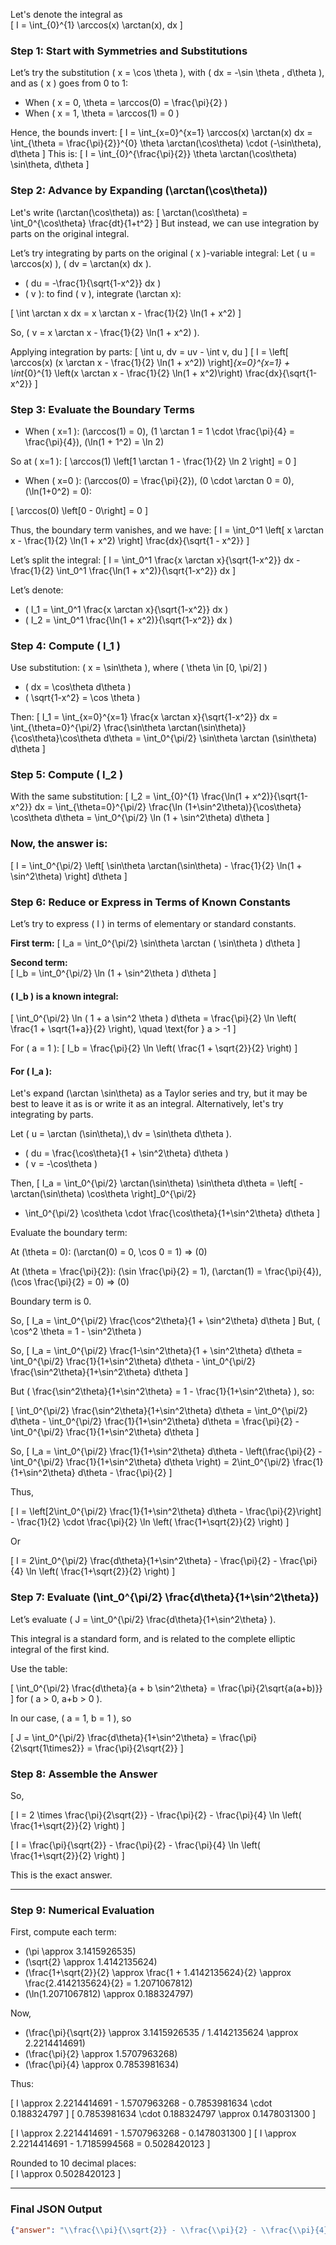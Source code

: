 Let's denote the integral as  
\[ I = \int_{0}^{1} \arccos(x) \arctan(x)\, dx \]

### Step 1: Start with Symmetries and Substitutions

Let’s try the substitution \( x = \cos \theta \), with \( dx = -\sin \theta \, d\theta \), and as \( x \) goes from 0 to 1:
- When \( x = 0, \theta = \arccos(0) = \frac{\pi}{2} \)
- When \( x = 1, \theta = \arccos(1) = 0 \)

Hence, the bounds invert:
\[
I = \int_{x=0}^{x=1} \arccos(x) \arctan(x) dx = \int_{\theta = \frac{\pi}{2}}^{0} \theta \arctan(\cos\theta) \cdot (-\sin\theta)\, d\theta
\]
This is:
\[
I = \int_{0}^{\frac{\pi}{2}} \theta \arctan(\cos\theta) \sin\theta\, d\theta
\]

### Step 2: Advance by Expanding \(\arctan(\cos\theta)\)

Let's write \(\arctan(\cos\theta)\) as:
\[
\arctan(\cos\theta) = \int_0^{\cos\theta} \frac{dt}{1+t^2}
\]
But instead, we can use integration by parts on the original integral.

Let’s try integrating by parts on the original \( x \)-variable integral:
Let \( u = \arccos(x) \), \( dv = \arctan(x) dx \).

- \( du = -\frac{1}{\sqrt{1-x^2}} dx \)
- \( v \): to find \( v \), integrate \(\arctan x\):

\[
\int \arctan x dx = x \arctan x - \frac{1}{2} \ln(1 + x^2)
\]

So, \( v = x \arctan x - \frac{1}{2} \ln(1 + x^2) \).

Applying integration by parts:
\[
\int u\, dv = uv - \int v\, du
\]
\[
I = \left[ \arccos(x) (x \arctan x - \frac{1}{2} \ln(1 + x^2)) \right]_{x=0}^{x=1} + \int_{0}^{1} \left(x \arctan x - \frac{1}{2} \ln(1 + x^2)\right) \frac{dx}{\sqrt{1-x^2}}
\]

### Step 3: Evaluate the Boundary Terms

- When \( x=1 \): \(\arccos(1) = 0\), \(1 \arctan 1 = 1 \cdot \frac{\pi}{4} = \frac{\pi}{4}\), \(\ln(1 + 1^2) = \ln 2\)

So at \( x=1 \):
\[
\arccos(1) \left[1 \arctan 1 - \frac{1}{2} \ln 2 \right] = 0
\]

- When \( x=0 \): \(\arccos(0) = \frac{\pi}{2}\), \(0 \cdot \arctan 0 = 0\), \(\ln(1+0^2) = 0\):

\[
\arccos(0) \left[0 - 0\right] = 0
\]

Thus, the boundary term vanishes, and we have:
\[
I = \int_0^1 \left[ x \arctan x - \frac{1}{2} \ln(1 + x^2) \right] \frac{dx}{\sqrt{1 - x^2}}
\]

Let’s split the integral:
\[
I = \int_0^1 \frac{x \arctan x}{\sqrt{1-x^2}} dx - \frac{1}{2} \int_0^1 \frac{\ln(1 + x^2)}{\sqrt{1-x^2}} dx
\]

Let’s denote:
- \( I_1 = \int_0^1 \frac{x \arctan x}{\sqrt{1-x^2}} dx \)
- \( I_2 = \int_0^1 \frac{\ln(1 + x^2)}{\sqrt{1-x^2}} dx \)

### Step 4: Compute \( I_1 \)

Use substitution: \( x = \sin\theta \), where \( \theta \in [0, \pi/2] \)
- \( dx = \cos\theta d\theta \)
- \( \sqrt{1-x^2} = \cos \theta \)

Then:
\[
I_1 = \int_{x=0}^{x=1} \frac{x \arctan x}{\sqrt{1-x^2}} dx = \int_{\theta=0}^{\pi/2} \frac{\sin\theta \arctan(\sin\theta)}{\cos\theta}\cos\theta d\theta
= \int_0^{\pi/2} \sin\theta \arctan (\sin\theta) d\theta
\]

### Step 5: Compute \( I_2 \)

With the same substitution:
\[
I_2 = \int_{0}^{1} \frac{\ln(1 + x^2)}{\sqrt{1-x^2}} dx = \int_{\theta=0}^{\pi/2} \frac{\ln (1+\sin^2\theta)}{\cos\theta} \cos\theta d\theta = \int_0^{\pi/2} \ln (1 + \sin^2\theta) d\theta
\]

### Now, the answer is:
\[
I = \int_0^{\pi/2} \left[ \sin\theta \arctan(\sin\theta) - \frac{1}{2} \ln(1 + \sin^2\theta) \right] d\theta
\]

### Step 6: Reduce or Express in Terms of Known Constants

Let’s try to express \( I \) in terms of elementary or standard constants.

**First term:** 
\[
I_a = \int_0^{\pi/2} \sin\theta \arctan ( \sin\theta ) d\theta
\]

**Second term:**  
\[
I_b = \int_0^{\pi/2} \ln (1 + \sin^2\theta ) d\theta
\]

#### \( I_b \) is a known integral:

\[
\int_0^{\pi/2} \ln ( 1 + a \sin^2 \theta ) d\theta = \frac{\pi}{2} \ln \left( \frac{1 + \sqrt{1+a}}{2} \right), \quad \text{for } a > -1 
\]

For \( a = 1 \):
\[
I_b = \frac{\pi}{2} \ln \left( \frac{1 + \sqrt{2}}{2} \right)
\]

#### For \( I_a \):

Let's expand \(\arctan \sin\theta\) as a Taylor series and try, but it may be best to leave it as is or write it as an integral. Alternatively, let's try integrating by parts.

Let \( u = \arctan (\sin\theta),\ dv = \sin\theta d\theta \).
- \( du = \frac{\cos\theta}{1 + \sin^2\theta} d\theta \)
- \( v = -\cos\theta \)

Then,
\[
I_a = \int_0^{\pi/2} \arctan(\sin\theta) \sin\theta d\theta
= \left[ - \arctan(\sin\theta) \cos\theta \right]_0^{\pi/2}
+ \int_0^{\pi/2} \cos\theta \cdot \frac{\cos\theta}{1+\sin^2\theta} d\theta
\]

Evaluate the boundary term:

At \(\theta = 0\): \(\arctan(0) = 0, \cos 0 = 1\) ⇒ \(0\)

At \(\theta = \frac{\pi}{2}\): \(\sin \frac{\pi}{2} = 1\), \(\arctan(1) = \frac{\pi}{4}\), \(\cos \frac{\pi}{2} = 0\) ⇒ \(0\)

Boundary term is 0.

So,
\[
I_a = \int_0^{\pi/2} \frac{\cos^2\theta}{1 + \sin^2\theta} d\theta
\]
But,
\(
\cos^2 \theta = 1 - \sin^2\theta
\)

So,
\[
I_a = \int_0^{\pi/2} \frac{1-\sin^2\theta}{1 + \sin^2\theta} d\theta = \int_0^{\pi/2} \frac{1}{1+\sin^2\theta} d\theta - \int_0^{\pi/2} \frac{\sin^2\theta}{1+\sin^2\theta} d\theta
\]

But \(
\frac{\sin^2\theta}{1+\sin^2\theta} = 1 - \frac{1}{1+\sin^2\theta}
\), so:

\[
\int_0^{\pi/2} \frac{\sin^2\theta}{1+\sin^2\theta} d\theta = \int_0^{\pi/2} d\theta - \int_0^{\pi/2} \frac{1}{1+\sin^2\theta} d\theta = \frac{\pi}{2} - \int_0^{\pi/2} \frac{1}{1+\sin^2\theta} d\theta
\]

So,
\[
I_a = \int_0^{\pi/2} \frac{1}{1+\sin^2\theta} d\theta - \left(\frac{\pi}{2} - \int_0^{\pi/2} \frac{1}{1+\sin^2\theta} d\theta \right) = 2\int_0^{\pi/2} \frac{1}{1+\sin^2\theta} d\theta - \frac{\pi}{2}
\]

Thus,

\[
I = \left[2\int_0^{\pi/2} \frac{1}{1+\sin^2\theta} d\theta - \frac{\pi}{2}\right] - \frac{1}{2} \cdot \frac{\pi}{2} \ln \left( \frac{1+\sqrt{2}}{2} \right)
\]

Or

\[
I = 2\int_0^{\pi/2} \frac{d\theta}{1+\sin^2\theta} - \frac{\pi}{2} - \frac{\pi}{4} \ln \left( \frac{1+\sqrt{2}}{2} \right)
\]

### Step 7: Evaluate \(\int_0^{\pi/2} \frac{d\theta}{1+\sin^2\theta}\)

Let’s evaluate \( J = \int_0^{\pi/2} \frac{d\theta}{1+\sin^2\theta} \).

This integral is a standard form, and is related to the complete elliptic integral of the first kind.

Use the table:

\[
\int_0^{\pi/2} \frac{d\theta}{a + b \sin^2\theta} = \frac{\pi}{2\sqrt{a(a+b)}}
\]
for \( a > 0, a+b > 0 \).

In our case, \( a = 1, b = 1 \), so

\[
J = \int_0^{\pi/2} \frac{d\theta}{1+\sin^2\theta} = \frac{\pi}{2\sqrt{1\times2}} = \frac{\pi}{2\sqrt{2}}
\]

### Step 8: Assemble the Answer

So,

\[
I = 2 \times \frac{\pi}{2\sqrt{2}} - \frac{\pi}{2} - \frac{\pi}{4} \ln \left( \frac{1+\sqrt{2}}{2} \right)
\]

\[
I = \frac{\pi}{\sqrt{2}} - \frac{\pi}{2} - \frac{\pi}{4} \ln \left( \frac{1+\sqrt{2}}{2} \right)
\]

This is the exact answer.

---

### Step 9: Numerical Evaluation

First, compute each term:

- \(\pi \approx 3.1415926535\)
- \(\sqrt{2} \approx 1.4142135624\)
- \(\frac{1+\sqrt{2}}{2} \approx \frac{1 + 1.4142135624}{2} \approx \frac{2.4142135624}{2} = 1.2071067812\)
- \(\ln(1.2071067812) \approx 0.188324797\)

Now, 
- \(\frac{\pi}{\sqrt{2}} \approx 3.1415926535 / 1.4142135624 \approx 2.2214414691\)
- \(\frac{\pi}{2} \approx 1.5707963268\)
- \(\frac{\pi}{4} \approx 0.7853981634\)

Thus:

\[
I \approx 2.2214414691 - 1.5707963268 - 0.7853981634 \cdot 0.188324797
\]
\[
0.7853981634 \cdot 0.188324797 \approx 0.1478031300
\]

\[
I \approx 2.2214414691 - 1.5707963268 - 0.1478031300
\]
\[
I \approx 2.2214414691 - 1.7185994568 = 0.5028420123
\]

Rounded to 10 decimal places:  
\[
I \approx 0.5028420123
\]

---

### Final JSON Output

```json
{"answer": "\\frac{\\pi}{\\sqrt{2}} - \\frac{\\pi}{2} - \\frac{\\pi}{4} \\ln\\left(\\frac{1+\\sqrt{2}}{2}\\right)", "numerical_answer": "0.5028420123"}
```
